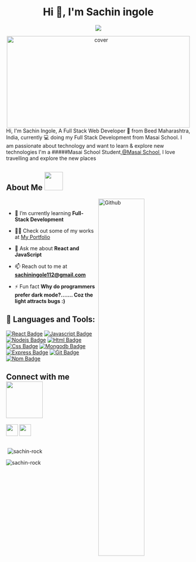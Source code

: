 

<h1 align="center">Hi 👋, I'm Sachin ingole </h1>

<p align="center">
  <img src="https://readme-typing-svg.herokuapp.com/?lines=Full%20Stack%20Web%20Developer;MERN%20STACK;Passionate%20Coder;Masai%20School%20taught%20Programmer&center=true&width=500&height=50" >
 
</p>
<div align="center">
 <img height="250px" width="500" src="https://miro.medium.com/max/1600/0*C-cPP9D2MIyeexAT.gif" alt="cover" />
</div>


<div size='20px'>Hi, I'm Sachin Ingole, A Full Stack Web Developer 🚀 from Beed Maharashtra, India, currently 💻 doing my Full Stack Development from Masai School. I am passionate about technology and want to learn &  explore new technologies I'm a #####Masai School Student,<a href="https://www.masaischool.com/">@Masai School</a>, I love travelling and explore the new places
</div>

<h2> About Me <img src = "https://media0.giphy.com/media/KDDpcKigbfFpnejZs6/giphy.gif?cid=ecf05e47oy6f4zjs8g1qoiystc56cu7r9tb8a1fe76e05oty&rid=giphy.gif"  height=50px></h2>

<img width="50%" align="right" alt="Github" src="https://i.pinimg.com/originals/fd/a7/c0/fda7c018db9a09ff0ed234957e9b25b9.gif" />

</br>

- 🌱 I’m currently learning **Full-Stack Development**
- 👨‍💻 Check out some of my works at [My Portfolio](https://sachiningole-portfolio.netlify.app/)

- 💬 Ask me about **React and JavaScript**

- 📫 Reach out to me at **sachiningole112@gmail.com**

- ⚡ Fun fact **Why do programmers prefer dark mode?....... Coz the light attracts bugs :)**

## 🚀 Languages and Tools:

[![React Badge](https://img.shields.io/badge/-React-61DBFB?style=for-the-badge&labelColor=black&logo=react&logoColor=61DBFB)](#)  [![Javascript Badge](https://img.shields.io/badge/-Javascript-F0DB4F?style=for-the-badge&labelColor=black&logo=javascript&logoColor=F0DB4F)](#) [![Nodejs Badge](https://img.shields.io/badge/-Nodejs-3C873A?style=for-the-badge&labelColor=black&logo=node.js&logoColor=3C873A)](#)  [![Html Badge](https://img.shields.io/badge/HTML5-E34F26?style=for-the-badge&logo=html5&logoColor=white)](#)  [![Css Badge](https://img.shields.io/badge/CSS3-1572B6?style=for-the-badge&logo=css3&logoColor=white)](#)  [![Mongodb Badge](https://img.shields.io/badge/MongoDB-white?style=for-the-badge&logo=mongodb&logoColor=4EA94B)](#)  [![Express Badge](https://img.shields.io/badge/express-FFFFFF?style=for-the-badge&logo=express&logoColor=000000)](#)  [![Git Badge](https://img.shields.io/badge/Git-F05032?style=for-the-badge&logo=git&logoColor=white)](#)   [![Npm Badge](https://img.shields.io/badge/npm-CB3837?style=for-the-badge&logo=npm&logoColor=white)](#)
<br/>


<h2> Connect with me <img src='https://raw.githubusercontent.com/ShahriarShafin/ShahriarShafin/main/Assets/handshake.gif' width="100px"> </h2>
<a href = 'https://www.linkedin.com/in/sachin-ingole/'> <img width = '32px' align= 'center' src="https://raw.githubusercontent.com/rahulbanerjee26/githubAboutMeGenerator/main/icons/linked-in-alt.svg"/></a> 
<a href = 'https://github.com/sachin-rock'> <img width = '32px' align= 'center' src="https://raw.githubusercontent.com/rahulbanerjee26/githubAboutMeGenerator/main/icons/github.svg"/></a> <br/>
<br/>

<p>&nbsp;<img align="center" src="https://github-readme-stats.vercel.app/api?username=sachin-rock&show_icons=true&locale=en" alt="sachin-rock" /></p>

<p><img align="center" src="https://github-readme-streak-stats.herokuapp.com/?user=sachin-rock&" alt="sachin-rock"></p>



